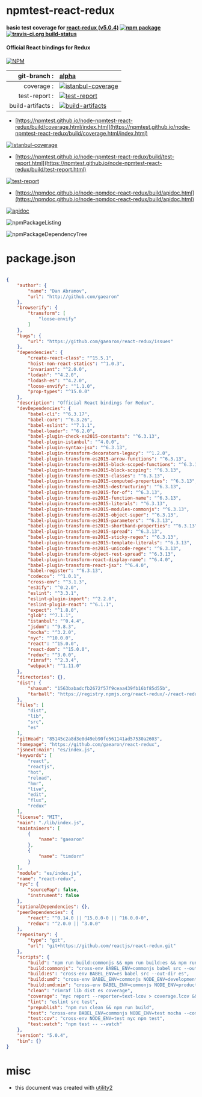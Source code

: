 # npmtest-react-redux

#### basic test coverage for  [react-redux (v5.0.4)](https://github.com/gaearon/react-redux)  [![npm package](https://img.shields.io/npm/v/npmtest-react-redux.svg?style=flat-square)](https://www.npmjs.org/package/npmtest-react-redux) [![travis-ci.org build-status](https://api.travis-ci.org/npmtest/node-npmtest-react-redux.svg)](https://travis-ci.org/npmtest/node-npmtest-react-redux)

#### Official React bindings for Redux

[![NPM](https://nodei.co/npm/react-redux.png?downloads=true&downloadRank=true&stars=true)](https://www.npmjs.com/package/react-redux)

| git-branch : | [alpha](https://github.com/npmtest/node-npmtest-react-redux/tree/alpha)|
|--:|:--|
| coverage : | [![istanbul-coverage](https://npmtest.github.io/node-npmtest-react-redux/build/coverage.badge.svg)](https://npmtest.github.io/node-npmtest-react-redux/build/coverage.html/index.html)|
| test-report : | [![test-report](https://npmtest.github.io/node-npmtest-react-redux/build/test-report.badge.svg)](https://npmtest.github.io/node-npmtest-react-redux/build/test-report.html)|
| build-artifacts : | [![build-artifacts](https://npmtest.github.io/node-npmtest-react-redux/glyphicons_144_folder_open.png)](https://github.com/npmtest/node-npmtest-react-redux/tree/gh-pages/build)|

- [https://npmtest.github.io/node-npmtest-react-redux/build/coverage.html/index.html](https://npmtest.github.io/node-npmtest-react-redux/build/coverage.html/index.html)

[![istanbul-coverage](https://npmtest.github.io/node-npmtest-react-redux/build/screenCapture.buildCi.browser.%252Ftmp%252Fbuild%252Fcoverage.lib.html.png)](https://npmtest.github.io/node-npmtest-react-redux/build/coverage.html/index.html)

- [https://npmtest.github.io/node-npmtest-react-redux/build/test-report.html](https://npmtest.github.io/node-npmtest-react-redux/build/test-report.html)

[![test-report](https://npmtest.github.io/node-npmtest-react-redux/build/screenCapture.buildCi.browser.%252Ftmp%252Fbuild%252Ftest-report.html.png)](https://npmtest.github.io/node-npmtest-react-redux/build/test-report.html)

- [https://npmdoc.github.io/node-npmdoc-react-redux/build/apidoc.html](https://npmdoc.github.io/node-npmdoc-react-redux/build/apidoc.html)

[![apidoc](https://npmdoc.github.io/node-npmdoc-react-redux/build/screenCapture.buildCi.browser.%252Ftmp%252Fbuild%252Fapidoc.html.png)](https://npmdoc.github.io/node-npmdoc-react-redux/build/apidoc.html)

![npmPackageListing](https://npmtest.github.io/node-npmtest-react-redux/build/screenCapture.npmPackageListing.svg)

![npmPackageDependencyTree](https://npmtest.github.io/node-npmtest-react-redux/build/screenCapture.npmPackageDependencyTree.svg)



# package.json

```json

{
    "author": {
        "name": "Dan Abramov",
        "url": "http://github.com/gaearon"
    },
    "browserify": {
        "transform": [
            "loose-envify"
        ]
    },
    "bugs": {
        "url": "https://github.com/gaearon/react-redux/issues"
    },
    "dependencies": {
        "create-react-class": "^15.5.1",
        "hoist-non-react-statics": "^1.0.3",
        "invariant": "^2.0.0",
        "lodash": "^4.2.0",
        "lodash-es": "^4.2.0",
        "loose-envify": "^1.1.0",
        "prop-types": "^15.0.0"
    },
    "description": "Official React bindings for Redux",
    "devDependencies": {
        "babel-cli": "^6.3.17",
        "babel-core": "^6.3.26",
        "babel-eslint": "^7.1.1",
        "babel-loader": "^6.2.0",
        "babel-plugin-check-es2015-constants": "^6.3.13",
        "babel-plugin-istanbul": "^4.0.0",
        "babel-plugin-syntax-jsx": "^6.3.13",
        "babel-plugin-transform-decorators-legacy": "^1.2.0",
        "babel-plugin-transform-es2015-arrow-functions": "^6.3.13",
        "babel-plugin-transform-es2015-block-scoped-functions": "^6.3.13",
        "babel-plugin-transform-es2015-block-scoping": "^6.3.13",
        "babel-plugin-transform-es2015-classes": "^6.3.13",
        "babel-plugin-transform-es2015-computed-properties": "^6.3.13",
        "babel-plugin-transform-es2015-destructuring": "^6.3.13",
        "babel-plugin-transform-es2015-for-of": "^6.3.13",
        "babel-plugin-transform-es2015-function-name": "^6.3.13",
        "babel-plugin-transform-es2015-literals": "^6.3.13",
        "babel-plugin-transform-es2015-modules-commonjs": "^6.3.13",
        "babel-plugin-transform-es2015-object-super": "^6.3.13",
        "babel-plugin-transform-es2015-parameters": "^6.3.13",
        "babel-plugin-transform-es2015-shorthand-properties": "^6.3.13",
        "babel-plugin-transform-es2015-spread": "^6.3.13",
        "babel-plugin-transform-es2015-sticky-regex": "^6.3.13",
        "babel-plugin-transform-es2015-template-literals": "^6.3.13",
        "babel-plugin-transform-es2015-unicode-regex": "^6.3.13",
        "babel-plugin-transform-object-rest-spread": "^6.3.13",
        "babel-plugin-transform-react-display-name": "^6.4.0",
        "babel-plugin-transform-react-jsx": "^6.4.0",
        "babel-register": "^6.3.13",
        "codecov": "^1.0.1",
        "cross-env": "^3.1.3",
        "es3ify": "^0.2.0",
        "eslint": "^3.3.1",
        "eslint-plugin-import": "^2.2.0",
        "eslint-plugin-react": "^6.1.1",
        "expect": "^1.8.0",
        "glob": "^7.1.1",
        "istanbul": "^0.4.4",
        "jsdom": "^9.8.3",
        "mocha": "^3.2.0",
        "nyc": "^10.0.0",
        "react": "^15.0.0",
        "react-dom": "^15.0.0",
        "redux": "^3.0.0",
        "rimraf": "^2.3.4",
        "webpack": "^1.11.0"
    },
    "directories": {},
    "dist": {
        "shasum": "1563babadcfb2672f57f9ceaa439fb16bf85d55b",
        "tarball": "https://registry.npmjs.org/react-redux/-/react-redux-5.0.4.tgz"
    },
    "files": [
        "dist",
        "lib",
        "src",
        "es"
    ],
    "gitHead": "85145c2a8d3e0d49eb90fe561141ad57530a2603",
    "homepage": "https://github.com/gaearon/react-redux",
    "jsnext:main": "es/index.js",
    "keywords": [
        "react",
        "reactjs",
        "hot",
        "reload",
        "hmr",
        "live",
        "edit",
        "flux",
        "redux"
    ],
    "license": "MIT",
    "main": "./lib/index.js",
    "maintainers": [
        {
            "name": "gaearon"
        },
        {
            "name": "timdorr"
        }
    ],
    "module": "es/index.js",
    "name": "react-redux",
    "nyc": {
        "sourceMap": false,
        "instrument": false
    },
    "optionalDependencies": {},
    "peerDependencies": {
        "react": "^0.14.0 || ^15.0.0-0 || ^16.0.0-0",
        "redux": "^2.0.0 || ^3.0.0"
    },
    "repository": {
        "type": "git",
        "url": "git+https://github.com/reactjs/react-redux.git"
    },
    "scripts": {
        "build": "npm run build:commonjs && npm run build:es && npm run build:umd && npm run build:umd:min",
        "build:commonjs": "cross-env BABEL_ENV=commonjs babel src --out-dir lib",
        "build:es": "cross-env BABEL_ENV=es babel src --out-dir es",
        "build:umd": "cross-env BABEL_ENV=commonjs NODE_ENV=development webpack src/index.js dist/react-redux.js",
        "build:umd:min": "cross-env BABEL_ENV=commonjs NODE_ENV=production webpack src/index.js dist/react-redux.min.js",
        "clean": "rimraf lib dist es coverage",
        "coverage": "nyc report --reporter=text-lcov > coverage.lcov && codecov",
        "lint": "eslint src test",
        "prepublish": "npm run clean && npm run build",
        "test": "cross-env BABEL_ENV=commonjs NODE_ENV=test mocha --compilers js:babel-register --recursive --require ./test/setup.js",
        "test:cov": "cross-env NODE_ENV=test nyc npm test",
        "test:watch": "npm test -- --watch"
    },
    "version": "5.0.4",
    "bin": {}
}
```



# misc
- this document was created with [utility2](https://github.com/kaizhu256/node-utility2)
